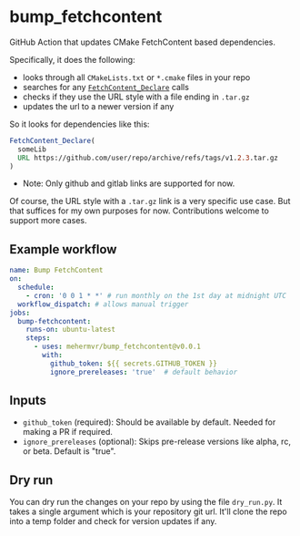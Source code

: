 # bump_fetchcontent

GitHub Action that updates CMake FetchContent based dependencies.

Specifically, it does the following:
- looks through all `CMakeLists.txt` or `*.cmake` files in your repo
- searches for any [`FetchContent_Declare`](https://cmake.org/cmake/help/latest/module/FetchContent.html#command:fetchcontent_declare) calls
- checks if they use the URL style with a file ending in `.tar.gz`
- updates the url to a newer version if any

So it looks for dependencies like this:
```cmake
FetchContent_Declare(
  someLib
  URL https://github.com/user/repo/archive/refs/tags/v1.2.3.tar.gz
)
```
* Note: Only github and gitlab links are supported for now.

Of course, the URL style with a `.tar.gz` link is a very specific use case.
But that suffices for my own purposes for now.
Contributions welcome to support more cases.

## Example workflow

```yaml
name: Bump FetchContent
on:
  schedule:
    - cron: '0 0 1 * *' # run monthly on the 1st day at midnight UTC
  workflow_dispatch: # allows manual trigger
jobs:
  bump-fetchcontent:
    runs-on: ubuntu-latest
    steps:
      - uses: mehermvr/bump_fetchcontent@v0.0.1
        with:
          github_token: ${{ secrets.GITHUB_TOKEN }}
          ignore_prereleases: 'true'  # default behavior
```

## Inputs
- `github_token` (required): Should be available by default. Needed for making a PR if required.
- `ignore_prereleases` (optional): Skips pre-release versions like alpha, rc, or beta. Default is "true".

## Dry run

You can dry run the changes on your repo by using the file `dry_run.py`.
It takes a single argument which is your repository git url.
It'll clone the repo into a temp folder and check for version updates if any.
